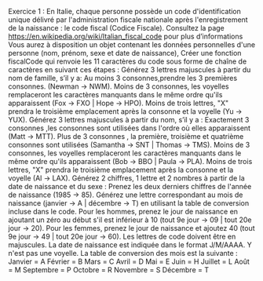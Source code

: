 Exercice 1 :
En Italie, chaque personne possède un code d'identification unique délivré par l'administration fiscale nationale après l'enregistrement de la
naissance : le code fiscal (Codice Fiscale). Consultez la page https://en.wikipedia.org/wiki/Italian_fiscal_code pour plus d’informations
Vous aurez à disposition un objet contenant les données personnelles d'une personne (nom, prénom, sexe et date de naissance), Créer une
fonction fiscalCode qui renvoie les 11 caractères du code sous forme de chaîne de caractères en suivant ces étapes :
Générez 3 lettres majuscules à partir du nom de famille, s’il y a:
Au moins 3 consonnes,prendre les 3 premières consonnes. (Newman -> NWM).
Moins de 3 consonnes, les voyelles remplaceront les caractères manquants dans le même ordre qu'ils apparaissent (Fox -> FXO | Hope ->
HPO). Moins de trois lettres, "X" prendra le troisième emplacement après la consonne et la voyelle (Yu -> YUX).
Générez 3 lettres majuscules à partir du nom, s’il y a :
Exactement 3 consonnes ,les consonnes sont utilisées dans l'ordre où elles apparaissent (Matt -> MTT). Plus de 3 consonnes , la première,
troisième et quatrième consonnes sont utilisées (Samantha -> SNT | Thomas -> TMS).
Moins de 3 consonnes, les voyelles remplaceront les caractères manquants dans le même ordre qu'ils apparaissent (Bob -> BBO | Paula ->
PLA).
Moins de trois lettres, "X" prendra le troisième emplacement après la consonne et la voyelle (Al -> LAX).
Générez 2 chiffres, 1 lettre et 2 nombres à partir de la date de naissance et du sexe :
Prenez les deux derniers chiffres de l'année de naissance (1985 -> 85).
Générez une lettre correspondant au mois de naissance (janvier -> A | décembre -> T) en utilisant la table de conversion incluse dans le code.
Pour les hommes, prenez le jour de naissance en ajoutant un zéro au début s'il est inférieur à 10 (tout 9e jour -> 09 | tout 20e jour -> 20).
Pour les femmes, prenez le jour de naissance et ajoutez 40 (tout 9e jour -> 49 | tout 20e jour -> 60).
Les lettres de code doivent être en majuscules.
La date de naissance est indiquée dans le format J/M/AAAA.
Y n'est pas une voyelle.
La table de conversion des mois est la suivante :
Janvier = A
Février = B
Mars = C
Avril = D
Mai = E
Juin = H
Juillet = L
Août = M
Septembre = P
Octobre = R
Novembre = S
Décembre = T